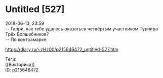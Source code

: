 Untitled [527]
===============

   
 2018-06-13, 23:59   
  -- Гарри, как тебе удалось оказаться четвёртым участником Турнира Трёх Волшебников?   
 -- По контрамарке.   
    
 <https://diary.ru/~zHz00/p215646472_untitled-527.htm>   
   
 Теги:   
 [[Викторика]]   
 ID: p215646472